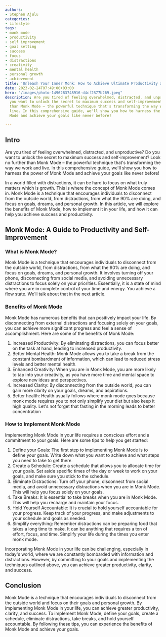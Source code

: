```yaml
---
authors:
- Stephen Ajulu
categories:
- Lifestyle
tags:
- monk mode
- productivity
- self improvement
- goal setting
- success
- focus
- distractions
- creativity
- mental health
- personal growth
- achievement
title: 'Unleash Your Inner Monk: How to Achieve Ultimate Productivity and Success!'
date: 2023-02-24T07:49:00+03:00
hero: "/images/photo-1496283748916-d4cf2877b269.jpeg"
description: Are you tired of feeling overwhelmed, distracted, and unproductive? Do
  you want to unlock the secret to maximum success and self-improvement? Look no further
  than Monk Mode – the powerful technique that's transforming the way we work and
  live. In this comprehensive guide, we'll show you how to harness the power of Monk
  Mode and achieve your goals like never before!

---
```

## Intro

Are you tired of feeling overwhelmed, distracted, and unproductive? Do you want to unlock the secret to maximum success and self-improvement? Look no further than Monk Mode – the powerful technique that's transforming the way we work and live. In this comprehensive guide, we'll show you how to harness the power of Monk Mode and achieve your goals like never before!

In a world filled with distractions, it can be hard to focus on what truly matters which is growth. This is where the concept of Monk Mode comes in. Monk Mode is a technique that encourages individuals to disconnect from the outside world, from distractions, from what the 90% are doing, and focus on goals, dreams, and personal growth. In this article, we will explore the benefits of Monk Mode, how to implement it in your life, and how it can help you achieve success and productivity.

## Monk Mode: A Guide to Productivity and Self-Improvement

### What is Monk Mode?

Monk Mode is a technique that encourages individuals to disconnect from the outside world, from distractions, from what the 90% are doing, and focus on goals, dreams, and personal growth. It involves turning off your phone, disconnecting from social media, and avoiding unnecessary distractions to focus solely on your priorities. Essentially, it is a state of mind where you are in complete control of your time and energy. You achieve a flow state. We'll talk about that in the next article.

### Benefits of Monk Mode

Monk Mode has numerous benefits that can positively impact your life. By disconnecting from external distractions and focusing solely on your goals, you can achieve more significant progress and feel a sense of accomplishment. Here are some of the benefits of Monk Mode:

1. Increased Productivity: By eliminating distractions, you can focus better on the task at hand, leading to increased productivity.
2. Better Mental Health: Monk Mode allows you to take a break from the constant bombardment of information, which can lead to reduced stress levels and better mental health.
3. Enhanced Creativity: When you are in Monk Mode, you are more likely to tap into your creativity, as you have more time and mental space to explore new ideas and perspectives.
4. Increased Clarity: By disconnecting from the outside world, you can gain more clarity on your goals, dreams, and aspirations.
5. Better health: Health usually follows where monk mode goes because monk mode requires you to not only simplify your diet but also keep it high quality. Let's not forget that fasting in the morning leads to better concentration

### How to Implement Monk Mode

Implementing Monk Mode in your life requires a conscious effort and a commitment to your goals. Here are some tips to help you get started:

1. Define your Goals: The first step to implementing Monk Mode is to define your goals. Write down what you want to achieve and what steps you need to take to get there.
2. Create a Schedule: Create a schedule that allows you to allocate time for your goals. Set aside specific times of the day or week to work on your goals, and make sure you stick to the schedule.
3. Eliminate Distractions: Turn off your phone, disconnect from social media, and avoid unnecessary distractions when you are in Monk Mode. This will help you focus solely on your goals.
4. Take Breaks: It is essential to take breaks when you are in Monk Mode. This will help you recharge and maintain your focus.
5. Hold Yourself Accountable: It is crucial to hold yourself accountable for your progress. Keep track of your progress, and make adjustments to your schedule and goals as needed.
6. Simplify everything: Remember distractions can be preparing food that takes a long time to make. It can be anything that requires a ton of effort, focus, and time. Simplify your life during the times you enter monk mode.

Incorporating Monk Mode in your life can be challenging, especially in today's world, where we are constantly bombarded with information and distractions. However, by committing to your goals and implementing the techniques outlined above, you can achieve greater productivity, clarity, and success.

## Conclusion

Monk Mode is a technique that encourages individuals to disconnect from the outside world and focus on their goals and personal growth. By implementing Monk Mode in your life, you can achieve greater productivity, clarity, and success. To implement Monk Mode, define your goals, create a schedule, eliminate distractions, take breaks, and hold yourself accountable. By following these tips, you can experience the benefits of Monk Mode and achieve your goals.